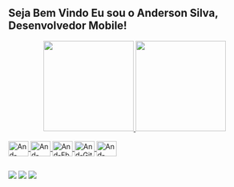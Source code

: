 ## Seja Bem Vindo Eu sou o Anderson Silva, Desenvolvedor Mobile!
<div align="center">
  <a href="https://github.com/Andersons1lva">
  <img height="180em" src="https://github-readme-stats.vercel.app/api?username=andersons1lva&show_icons=true&theme=dracula&include_all_commits=true&count_private=true"/>
  <img height="180em" src="https://github-readme-stats.vercel.app/api/top-langs/?username=andersons1lva&layout=compact&langs_count=7&theme=dracula"/>
</div>
<div style="display: inline_block"><br>
  <img align="center" alt="And-kotlin" height="30" width="40" src="https://cdn.jsdelivr.net/gh/devicons/devicon/icons/kotlin/kotlin-original.svg">
  <img align="center" alt="And-Java" height="30" width="40" src="https://cdn.jsdelivr.net/gh/devicons/devicon/icons/java/java-original.svg">
  <img align="center" alt="And-Fb" height="30" width="40" src="https://cdn.jsdelivr.net/gh/devicons/devicon/icons/firebase/firebase-plain-wordmark.svg">
  <img align="center" alt="And-Git" height="30" width="40" src="https://cdn.jsdelivr.net/gh/devicons/devicon/icons/git/git-original.svg">
  <img align="center" alt="And-AndroidS" height="30" width="40" src="https://cdn.jsdelivr.net/gh/devicons/devicon/icons/androidstudio/androidstudio-original.svg">  
  
</div>
  
  ##
 
<div>   
  <a href="https://instagram.com/andersonsilvs" target="_blank"><img src="https://img.shields.io/badge/-Instagram-%23E4405F?style=for-the-badge&logo=instagram&logoColor=white" target="_blank"></a>  
  <a href = "mailto:andersons1lva@yahoo.com.br"><img src="https://img.shields.io/badge/-Yahoo-%23333?style=for-the-badge&logo=yahoo&logoColor=white%22%20target=%22_blank"></a>
  <a href="https://www.linkedin.com/in/anderson-silva-472276113" target="_blank"><img src="https://img.shields.io/badge/-LinkedIn-%230077B5?style=for-the-badge&logo=linkedin&logoColor=white" target="_blank"></a> 
  
 
</div>
